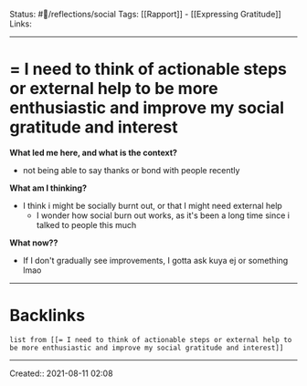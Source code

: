 Status: #💭/reflections/social
Tags: [[Rapport]] - [[Expressing Gratitude]]
Links:
___
# = I need to think of actionable steps or external help to be more enthusiastic and improve my social gratitude and interest
**What led me here, and what is the context?**
- not being able to say thanks or bond with people recently

**What am I thinking?**
- I think i might be socially burnt out, or that I might need external help
	- I wonder how social burn out works, as it's been a long time since i talked to people this much

**What now??**
- If I don't gradually see improvements, I gotta ask kuya ej or something lmao


___
# Backlinks
```dataview
list from [[= I need to think of actionable steps or external help to be more enthusiastic and improve my social gratitude and interest]]
```
___
Created::  2021-08-11 02:08

